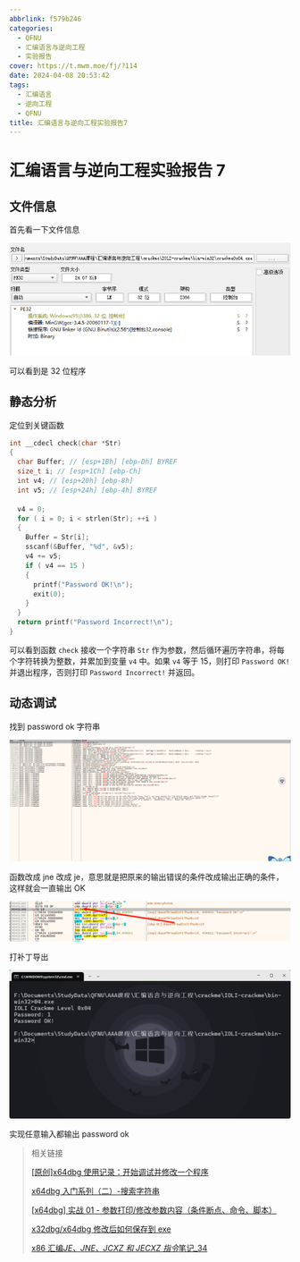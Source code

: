```yaml
---
abbrlink: f579b246
categories:
  - QFNU
  - 汇编语言与逆向工程
  - 实验报告
cover: https://t.mwm.moe/fj/?114
date: 2024-04-08 20:53:42
tags:
  - 汇编语言
  - 逆向工程
  - QFNU
title: 汇编语言与逆向工程实验报告7
---
```


# 汇编语言与逆向工程实验报告 7

## 文件信息

首先看一下文件信息

![image-20240408205656506](../images/Reverse-project/7/image-20240408205656506.png)

可以看到是 32 位程序

## 静态分析

定位到关键函数

```c
int __cdecl check(char *Str)
{
  char Buffer; // [esp+1Bh] [ebp-Dh] BYREF
  size_t i; // [esp+1Ch] [ebp-Ch]
  int v4; // [esp+20h] [ebp-8h]
  int v5; // [esp+24h] [ebp-4h] BYREF

  v4 = 0;
  for ( i = 0; i < strlen(Str); ++i )
  {
    Buffer = Str[i];
    sscanf(&Buffer, "%d", &v5);
    v4 += v5;
    if ( v4 == 15 )
    {
      printf("Password OK!\n");
      exit(0);
    }
  }
  return printf("Password Incorrect!\n");
}
```

可以看到函数 `check` 接收一个字符串 `Str` 作为参数，然后循环遍历字符串，将每个字符转换为整数，并累加到变量 `v4` 中。如果 `v4` 等于 15，则打印 `Password OK!` 并退出程序，否则打印 `Password Incorrect!` 并返回。

## 动态调试

找到 password ok 字符串

![image-20240408210918661](../images/Reverse-project/7/image-20240408210918661.png)

函数改成 jne 改成 je，意思就是把原来的输出错误的条件改成输出正确的条件，这样就会一直输出 OK

![image-20240408210951100](../images/Reverse-project/7/image-20240408210951100.png)

打补丁导出

![image-20240408211123589](../images/Reverse-project/7/image-20240408211123589.png)

实现任意输入都输出 password ok

> 相关链接
>
> [[原创]x64dbg 使用记录：开始调试并修改一个程序](https://bbs.kanxue.com/thread-275779.htm#msg_header_h2_0)
>
> [x64dbg 入门系列（二）-搜索字符串](https://zhuanlan.zhihu.com/p/146616644#/)
>
> [[x64dbg] 实战 01 - 参数打印/修改参数内容（条件断点、命令、脚本）](https://blog.csdn.net/kinghzking/article/details/122476471#/)
>
> [x32dbg/x64dbg 修改后如何保存到 exe](https://blog.csdn.net/qq_44275213/article/details/107835055#/)
>
> [x86 汇编*JE、JNE、JCXZ 和 JECXZ 指令*笔记\_34](https://blog.csdn.net/qq_16774199/article/details/124509624#/)
